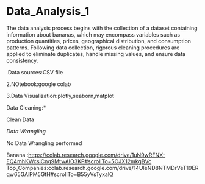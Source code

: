 # Data_Analysis_1

The data analysis process begins with the collection of a dataset containing information about bananas, which may encompass variables such as production quantities, prices, geographical distribution, and consumption patterns. Following data collection, rigorous cleaning procedures are applied to eliminate duplicates, handle missing values, and ensure data consistency. 

.Data sources:CSV file

2.NOtebook:google colab

3.Data Visualization:plotly,seaborn,matplot

Data Cleaning:*

Clean Data

*Data Wrangling*

No Data Wrangling performed

  Banana :https://colab.research.google.com/drive/1uN9wRFNX-EQ4mhKWcsiCng9MtwAIO3KP#scrollTo=5OJX12mkgBVc
  Top_Companies:colab.research.google.com/drive/14UleND8NTMDrVeT19ERqw65GAiPM5GtH#scrollTo=B55yVsTyxalQ



